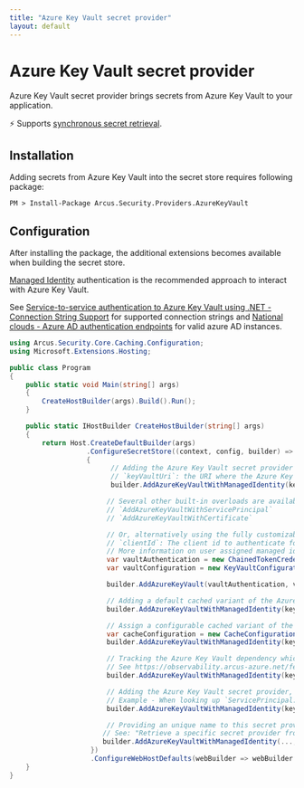 ```yaml
---
title: "Azure Key Vault secret provider"
layout: default
---
```


# Azure Key Vault secret provider
Azure Key Vault secret provider brings secrets from Azure Key Vault to your application.

⚡ Supports [synchronous secret retrieval](../../secrets/general.md).

## Installation
Adding secrets from Azure Key Vault into the secret store requires following package:

```shell
PM > Install-Package Arcus.Security.Providers.AzureKeyVault
```

## Configuration
After installing the package, the additional extensions becomes available when building the secret store.

[Managed Identity](https://docs.microsoft.com/en-us/azure/active-directory/managed-identities-azure-resources/overview) authentication is the recommended approach to interact with Azure Key Vault.

See [Service-to-service authentication to Azure Key Vault using .NET - Connection String Support](https://docs.microsoft.com/en-us/azure/key-vault/service-to-service-authentication#connection-string-support) for supported connection strings and [National clouds - Azure AD authentication endpoints](https://docs.microsoft.com/en-us/azure/active-directory/develop/authentication-national-cloud#azure-ad-authentication-endpoints) for valid azure AD instances. 

```csharp
using Arcus.Security.Core.Caching.Configuration;
using Microsoft.Extensions.Hosting;

public class Program
{
    public static void Main(string[] args)
    {
        CreateHostBuilder(args).Build().Run();
    }

    public static IHostBuilder CreateHostBuilder(string[] args)
    {    
        return Host.CreateDefaultBuilder(args)
                   .ConfigureSecretStore((context, config, builder) =>
                   {
                         // Adding the Azure Key Vault secret provider with the built-in overloads
                         // `keyVaultUri`: the URI where the Azure Key Vault is located.
                         builder.AddAzureKeyVaultWithManagedIdentity(keyVaultUri);

                        // Several other built-in overloads are available too:
                        // `AddAzureKeyVaultWithServicePrincipal`
                        // `AddAzureKeyVaultWithCertificate`

                        // Or, alternatively using the fully customizable approach.
                        // `clientId`: The client id to authenticate for a user assigned managed identity.
                        // More information on user assigned managed identities can be found here: https://docs.microsoft.com/en-us/azure/active-directory/managed-identities-azure-resources/overview#how-a-user-assigned-managed-identity-works-with-an-azure-vm</param>
                        var vaultAuthentication = new ChainedTokenCredential(new ManagedIdentityCredential(clientId), new EnvironmentCredential());
                        var vaultConfiguration = new KeyVaultConfiguration(keyVaultUri);

                        builder.AddAzureKeyVault(vaultAuthentication, vaultConfiguration);

                        // Adding a default cached variant of the Azure Key Vault provider (default: 5 min caching).
                        builder.AddAzureKeyVaultWithManagedIdentity(keyVaultUri, cacheConfiguration: CacheConfiguration.Default);

                        // Assign a configurable cached variant of the Azure Key Vault provider.
                        var cacheConfiguration = new CacheConfiguration(TimeSpan.FromMinutes(1));
                        builder.AddAzureKeyVaultWithManagedIdentity(keyVaultUri, cacheConfiguration);

                        // Tracking the Azure Key Vault dependency which works well together with Application Insights (default: `false`).
                        // See https://observability.arcus-azure.net/features/writing-different-telemetry-types#measuring-custom-dependencies for more information.
                        builder.AddAzureKeyVaultWithManagedIdentity(keyVaultUri, configureOptions: options => options.TrackDependency = true);

                        // Adding the Azure Key Vault secret provider, using `-` instead of `:` when looking up secrets.
                        // Example - When looking up `ServicePrincipal:ClientKey` it will be changed to `ServicePrincipal-ClientKey`.
                        builder.AddAzureKeyVaultWithManagedIdentity(keyVaultUri, mutateSecretName: secretName => secretName.Replace(":", "-"));

                        // Providing an unique name to this secret provider so it can be looked up later.
                       // See: "Retrieve a specific secret provider from the secret store"
                       builder.AddAzureKeyVaultWithManagedIdentity(..., name: "AzureKeyVault.ManagedIdentity");
                    })
                    .ConfigureWebHostDefaults(webBuilder => webBuilder.UseStartup<Startup>());
    }
}
```

